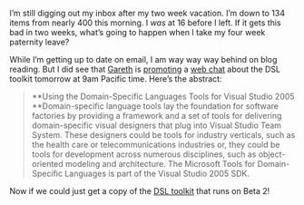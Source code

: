 I’m still digging out my inbox after my two week vacation. I’m down to
134 items from nearly 400 this morning. I *was* at 16 before I left. If
it gets this bad in two weeks, what’s going to happen when I take my
four week paternity leave?

While I’m getting up to date on email, I am way way way behind on blog
reading. But I did see that [Gareth](http://blogs.msdn.com/garethj) is
[promoting](http://blogs.msdn.com/garethj/archive/2005/05/10/416085.aspx)
a [web
chat](http://www.microsoft.com/communities/chats/default.mspx#05_0524_DN_VS05)
about the DSL toolkit tomorrow at 9am Pacific time. Here’s the abstract:

> **Using the Domain-Specific Languages Tools for Visual Studio 2005\
> **Domain-specific language tools lay the foundation for software
> factories by providing a framework and a set of tools for delivering
> domain-specific visual designers that plug into Visual Studio Team
> System. These designers could be tools for industry verticals, such as
> the health care or telecommunications industries or, they could be
> tools for development across numerous disciplines, such as
> object-oriented modeling and architecture. The Microsoft Tools for
> Domain-Specific Languages is part of the Visual Studio 2005 SDK.

Now if we could just get a copy of the [DSL
toolkit](http://lab.msdn.microsoft.com/teamsystem/workshop/dsltools)
that runs on Beta 2!
